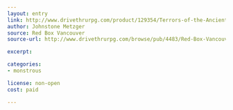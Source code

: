```yaml
---
layout: entry
link: http://www.drivethrurpg.com/product/129354/Terrors-of-the-Ancient-World
author: Johnstone Metzger
source: Red Box Vancouver
source-url: http://www.drivethrurpg.com/browse/pub/4483/Red-Box-Vancouver

excerpt:

categories:
- monstrous

license: non-open
cost: paid

---
```

